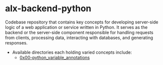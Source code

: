 # alx-backend-python

Codebase repository  that contains key concepts for developing  server-side logic of a web application or service written in Python. It serves as the backend or the server-side component responsible for handling requests from clients, processing data, interacting with databases, and generating responses.

- Available directories each holding varied concepts include:
	* [0x00-python_variable_annotations](0x00-python_variable_annotations)
